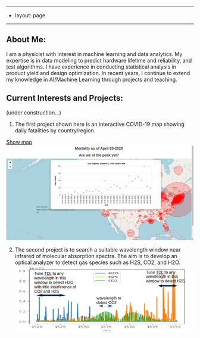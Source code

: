 - ---
- layout: page
- ---
## About Me:
I am a physicist with interest in machine learning and data analytics. My expertise is in data modeling to predict hardware lifetime and reliability, and test algorithms. I have experience in conducting statistical analysis in product yield and design optimization.  In recent years, I continue to extend my knowledge in AI/Machine Learning through projects and teaching.
 
## Current Interests and Projects:
(under construction...)
1. The first project shown here is an interactive COVID-19 map showing daily fatalities by country/region.

[Show map](https://tuengo-analytics.github.io/corona)
[![](dailySample.png)](https://tuengo-analytics.github.io/corona)




2. The second project is to search a suitable wavelength window near infrared of molecular absorption spectra.  The aim is to develop an optical analyzer to detect gas species such as H2S, CO2, and H2O.
[![](spectra.png)](https://hitran.org/)
